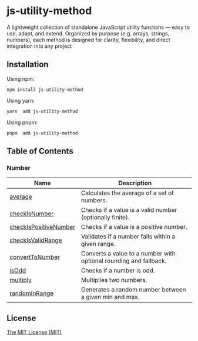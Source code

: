 
# js-utility-method

A lightweight collection of standalone JavaScript utility functions — easy to use, adapt, and extend. Organized by purpose (e.g. arrays, strings, numbers), each method is designed for clarity, flexibility, and direct integration into any project

## Installation

Using npm:

```
npm install js-utility-method
```

Using yarn:

```
yarn  add js-utility-method
```

Using pnpm:

```
pnpm  add js-utility-method
```

## Table of Contents

### Number

| Name | Description |
|--------|-------------|
| [average](https://github.com/sakilanwar12/js-utility-method/tree/main/src/number/average) | Calculates the average of a set of numbers. |
| [checkIsNumber](https://github.com/sakilanwar12/js-utility-method/tree/main/src/number/checkIsNumber) | Checks if a value is a valid number (optionally finite). |
| [checkIsPositiveNumber](https://github.com/sakilanwar12/js-utility-method/tree/main/src/number/checkIsPositiveNumber) | Checks if a value is a positive number. |
| [checkIsValidRange](https://github.com/sakilanwar12/js-utility-method/tree/main/src/number/checkIsValidRange) | Validates if a number falls within a given range. |
| [convertToNumber](https://github.com/sakilanwar12/js-utility-method/tree/main/src/number/convertToNumber) | Converts a value to a number with optional rounding and fallback. |
| [isOdd](https://github.com/sakilanwar12/js-utility-method/tree/main/src/number/isOdd) | Checks if a number is odd. |
| [multiply](https://github.com/sakilanwar12/js-utility-method/tree/main/src/number/multiply) | Multiplies two numbers. |
| [randomInRange](https://github.com/sakilanwar12/js-utility-method/tree/main/src/number/randomInRange) | Generates a random number between a given min and max. |



## License

[The MIT License (MIT)](https://github.com/sakilanwar12/js-utility-method/blob/master/LICENSE)